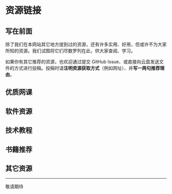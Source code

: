 # 资源链接

## 写在前面

除了我们在本网站其它地方提到过的资源，还有许多实用、好用，但或许不为大家所知的资源。我们试图将它们尽数罗列在此，供大家查阅、学习。

如果你有其它推荐的资源，也欢迎通过提交 GitHub Issue、或直接向云盘发送文件的方式进行投稿。投稿时请**注明资源获取方式**（例如网址）、并**写一两句推荐理由**。

## 优质网课

## 软件资源

## 技术教程

## 书籍推荐

## 其它资源

---

敬请期待